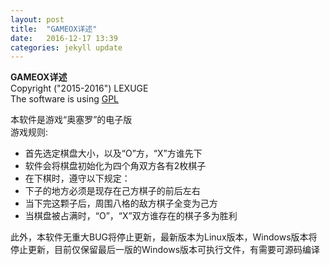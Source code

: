 ```yaml
---
layout: post
title:  "GAMEOX详述"
date:   2016-12-17 13:39
categories: jekyll update
---
```

**GAMEOX详述**  
Copyright ("2015-2016") LEXUGE  
The software is using [GPL](http://www.gnu.org/licenses/gpl.txt)  
  
本软件是游戏“奥塞罗”的电子版  
游戏规则:  
- 首先选定棋盘大小，以及“O”方，“X”方谁先下  
- 软件会将棋盘初始化为四个角双方各有2枚棋子  
- 在下棋时，遵守以下规定：  
- 下子的地方必须是现存在己方棋子的前后左右  
- 当下完这颗子后，周围八格的敌方棋子全变为己方  
- 当棋盘被占满时，“O”，“X”双方谁存在的棋子多为胜利  
  
此外，本软件无重大BUG将停止更新，最新版本为Linux版本，Windows版本将停止更新，目前仅保留最后一版的Windows版本可执行文件，有需要可源码编译  
